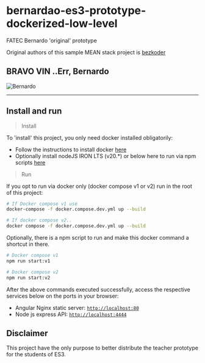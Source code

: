 # bernardao-es3-prototype-dockerized-low-level

FATEC Bernardo 'original' prototype

Original authors of this sample MEAN stack project is [bezkoder](https://www.bezkoder.com/node-express-mongodb-crud-rest-api/)

## BRAVO VIN ..Err, Bernardo

![Bernardo](https://veja.abril.com.br/wp-content/uploads/2023/06/upaventura.jpg?quality=90&strip=info&w=1173&h=678&crop=1)

---

## Install and run

> Install

To 'install' this project, you only need docker installed obligatorily:

- Follow the instructions to install docker [here](https://www.docker.com/products/docker-desktop/)
- Optionally install nodeJS IRON LTS (v20.*) or below here to run via npm scripts [here](https://nodejs.org/en/download)

> Run

If you opt to run via docker only (docker compose v1 or v2) run in the root of this project:

```sh
# If Docker compose v1 use
docker-compose -f docker.compose.dev.yml up --build

# If docker compose v2..
docker compose -f docker.compose.dev.yml up --build
```

Optionally, there is a npm script to run and make this docker command a shortcut in there.

```sh
# Docker compose v1
npm run start:v1

# Docker compose v2
npm run start:v2
```

After the above commands executed successfully, access the respective services below on the ports in your browser:

- Angular Nginx static server: [`http://localhost:80`](http://localhost:80)
- Node js express API: [`http://localhost:4444`](http://localhost:4444)

## Disclaimer

This project have the only purpose to better distribute the teacher prototype for the students of ES3.
